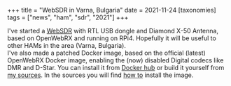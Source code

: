 +++
title = "WebSDR in Varna, Bulgaria"
date = 2021-11-24
[taxonomies]
tags = ["news", "ham", "sdr", "2021"]
+++

I've started a <a href="https://sdr.0xaf.org/" target="_blank">WebSDR</a> with RTL USB dongle and Diamond X-50 Antenna, based on OpenWebRX and running on RPi4. Hopefully it will be useful to other HAMs in the area (Varna, Bulgaria).  
I've also made a patched Docker image, based on the official (latest) OpenWebRX Docker image, enabling the (now) disabled Digital codecs like DMR and D-Star. You can install it from <a href="https://hub.docker.com/r/slechev/openwebrx-softmbe" target="_blank">Docker hub</a> or build it yourself from <a href="https://github.com/0xAF/openwebrx-softmbe-docker" target="_blank">my sources</a>. In the sources you will find <a href="https://github.com/0xAF/openwebrx-softmbe-docker#readme" target="_blank">how to</a> install the image.


